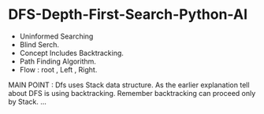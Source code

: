 # DFS-Depth-First-Search-Python-AI

- Uninformed Searching
- Blind Serch.
- Concept Includes Backtracking.
- Path Finding Algorithm.
- Flow : root , Left , Right.


MAIN POINT :
             Dfs uses Stack data structure. As the earlier explanation tell about DFS is using backtracking.
             Remember backtracking can proceed only by Stack. ... 
            
